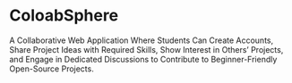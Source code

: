 # ColoabSphere
A Collaborative Web Application Where Students Can Create Accounts, Share Project Ideas with Required Skills, Show Interest in Others’ Projects, and Engage in Dedicated Discussions to Contribute to Beginner-Friendly Open-Source Projects.
